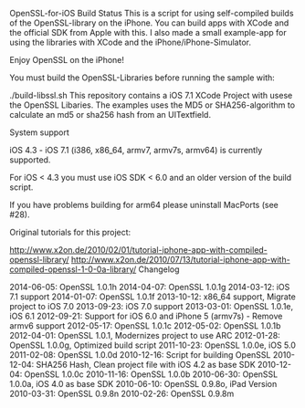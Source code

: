 OpenSSL-for-iOS Build Status
This is a script for using self-compiled builds of the OpenSSL-library on the iPhone. You can build apps with XCode and the official SDK from Apple with this. I also made a small example-app for using the libraries with XCode and the iPhone/iPhone-Simulator.

Enjoy OpenSSL on the iPhone!

You must build the OpenSSL-Libraries before running the sample with:

./build-libssl.sh
This repository contains a iOS 7.1 XCode Project with usese the OpenSSL Libaries. The examples uses the MD5 or SHA256-algorithm to calculate an md5 or sha256 hash from an UITextfield.

System support

iOS 4.3 - iOS 7.1 (i386, x86_64, armv7, armv7s, armv64) is currently supported.

For iOS < 4.3 you must use iOS SDK < 6.0 and an older version of the build script.

If you have problems building for arm64 please uninstall MacPorts (see #28).

Original tutorials for this project:

http://www.x2on.de/2010/02/01/tutorial-iphone-app-with-compiled-openssl-library/
http://www.x2on.de/2010/07/13/tutorial-iphone-app-with-compiled-openssl-1-0-0a-library/
Changelog

2014-06-05: OpenSSL 1.0.1h
2014-04-07: OpenSSL 1.0.1g
2014-03-12: iOS 7.1 support
2014-01-07: OpenSSL 1.0.1f
2013-10-12: x86_64 support, Migrate project to iOS 7.0
2013-09-23: iOS 7.0 support
2013-03-01: OpenSSL 1.0.1e, iOS 6.1
2012-09-21: Support for iOS 6.0 and iPhone 5 (armv7s) - Remove armv6 support
2012-05-17: OpenSSL 1.0.1c
2012-05-02: OpenSSL 1.0.1b
2012-04-01: OpenSSL 1.0.1, Modernizes project to use ARC
2012-01-28: OpenSSL 1.0.0g, Optimized build script
2011-10-23: OpenSSL 1.0.0e, iOS 5.0
2011-02-08: OpenSSL 1.0.0d
2010-12-16: Script for building OpenSSL
2010-12-04: SHA256 Hash, Clean project file with iOS 4.2 as base SDK
2010-12-04: OpenSSL 1.0.0c
2010-11-16: OpenSSL 1.0.0b
2010-06-30: OpenSSL 1.0.0a, iOS 4.0 as base SDK
2010-06-10: OpenSSL 0.9.8o, iPad Version
2010-03-31: OpenSSL 0.9.8n
2010-02-26: OpenSSL 0.9.8m